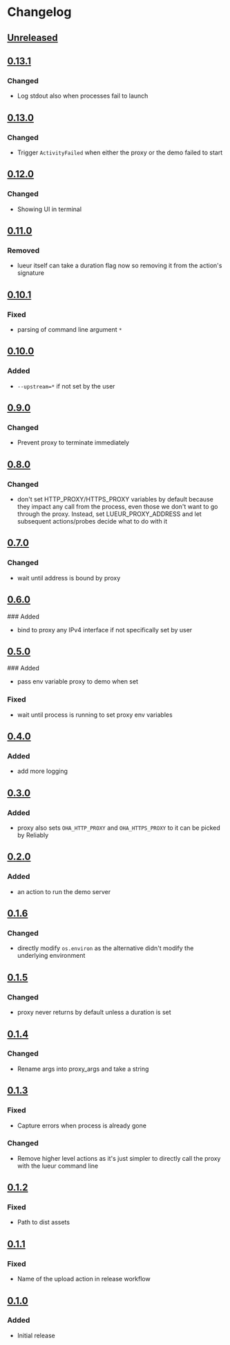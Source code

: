 # Changelog

## [Unreleased][]

[Unreleased]: https://github.com/chaostoolkit-incubator/chaostoolkit-lueur/compare/0.13.1...HEAD

## [0.13.1][]

[0.13.1]: https://github.com/chaostoolkit-incubator/chaostoolkit-lueur/compare/0.13.0...0.13.1

### Changed

- Log stdout also when processes fail to launch

## [0.13.0][]

[0.13.0]: https://github.com/chaostoolkit-incubator/chaostoolkit-lueur/compare/0.12.0...0.13.0

### Changed

- Trigger `ActivityFailed` when either the proxy or the demo failed to start

## [0.12.0][]

[0.12.0]: https://github.com/chaostoolkit-incubator/chaostoolkit-lueur/compare/0.11.0...0.12.0

### Changed

- Showing UI in terminal

## [0.11.0][]

[0.11.0]: https://github.com/chaostoolkit-incubator/chaostoolkit-lueur/compare/0.10.1...0.11.0

### Removed

- lueur itself can take a duration flag now so removing it from the action's signature

## [0.10.1][]

[0.10.1]: https://github.com/chaostoolkit-incubator/chaostoolkit-lueur/compare/0.10.0...0.10.1

### Fixed

- parsing of command line argument `*`

## [0.10.0][]

[0.10.0]: https://github.com/chaostoolkit-incubator/chaostoolkit-lueur/compare/0.9.0...0.10.0

### Added

- `--upstream=*` if not set by the user

## [0.9.0][]

[0.9.0]: https://github.com/chaostoolkit-incubator/chaostoolkit-lueur/compare/0.8.0...0.9.0

### Changed

- Prevent proxy to terminate immediately

## [0.8.0][]

[0.8.0]: https://github.com/chaostoolkit-incubator/chaostoolkit-lueur/compare/0.7.0...0.8.0

### Changed

- don't set HTTP_PROXY/HTTPS_PROXY variables by default because they impact any
  call from the process, even those we don't want to go through the proxy.
  Instead, set LUEUR_PROXY_ADDRESS and let subsequent actions/probes decide
  what to do with it

## [0.7.0][]

[0.7.0]: https://github.com/chaostoolkit-incubator/chaostoolkit-lueur/compare/0.6.0...0.7.0

### Changed

-  wait until address is bound by proxy

## [0.6.0][]

[0.6.0]: https://github.com/chaostoolkit-incubator/chaostoolkit-lueur/compare/0.5.0...0.6.0

### Added

- bind to proxy any IPv4 interface if not specifically set by user

## [0.5.0][]

[0.5.0]: https://github.com/chaostoolkit-incubator/chaostoolkit-lueur/compare/0.4.0...0.5.0

### Added

- pass env variable proxy to demo when set

### Fixed

- wait until process is running to set proxy env variables

## [0.4.0][]

[0.4.0]: https://github.com/chaostoolkit-incubator/chaostoolkit-lueur/compare/0.3.0...0.4.0

### Added

- add more logging

## [0.3.0][]

[0.3.0]: https://github.com/chaostoolkit-incubator/chaostoolkit-lueur/compare/0.2.0...0.3.0

### Added

- proxy also sets `OHA_HTTP_PROXY` and `OHA_HTTPS_PROXY` to it can be picked by Reliably

## [0.2.0][]

[0.2.0]: https://github.com/chaostoolkit-incubator/chaostoolkit-lueur/compare/0.1.6...0.2.0

### Added

- an action to run the demo server

## [0.1.6][]

[0.1.6]: https://github.com/chaostoolkit-incubator/chaostoolkit-lueur/compare/0.1.5...0.1.6

### Changed

- directly modify `os.environ` as the alternative didn't modify the underlying
  environment

## [0.1.5][]

[0.1.5]: https://github.com/chaostoolkit-incubator/chaostoolkit-lueur/compare/0.1.4...0.1.5

### Changed

- proxy never returns by default unless a duration is set

## [0.1.4][]

[0.1.4]: https://github.com/chaostoolkit-incubator/chaostoolkit-lueur/compare/0.1.3...0.1.4

### Changed

- Rename args into proxy_args and take a string

## [0.1.3][]

[0.1.3]: https://github.com/chaostoolkit-incubator/chaostoolkit-lueur/compare/0.1.2...0.1.3

### Fixed

- Capture errors when process is already gone

### Changed

- Remove higher level actions as it's just simpler to directly call the proxy
  with the lueur command line

## [0.1.2][]

[0.1.2]: https://github.com/chaostoolkit-incubator/chaostoolkit-lueur/compare/0.1.1...0.1.2

### Fixed

- Path to dist assets

## [0.1.1][]

[0.1.1]: https://github.com/chaostoolkit-incubator/chaostoolkit-lueur/compare/0.1.0...0.1.1

### Fixed

- Name of the upload action in release workflow

## [0.1.0][]

[0.1.0]: https://github.com/chaostoolkit-incubator/chaostoolkit-lueur/tree/0.1.0

### Added

- Initial release
